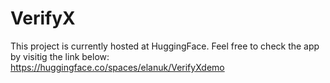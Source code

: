 # VerifyX

This project is currently hosted at HuggingFace. Feel free to check the app by visitig the link below:
https://huggingface.co/spaces/elanuk/VerifyXdemo
